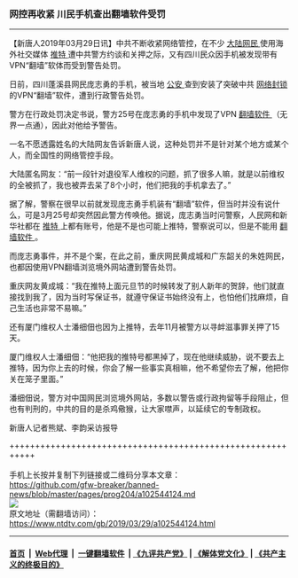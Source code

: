 ### 网控再收紧 川民手机查出翻墙软件受罚
------------------------

<div class="post_content" itemprop="articleBody">
 <p>
  【新唐人2019年03月29日讯】中共不断收紧网络管控，在不少
  <a href="https://www.ntdtv.com/gb/大陆网民.htm">
   大陆网民
  </a>
  使用海外社交媒体
  <a href="https://www.ntdtv.com/gb/推特.htm">
   推特
  </a>
  遭中共警方约谈和关押之际，又有四川民众因手机被发现带有VPN“翻墙”软体而受到警告处罚。
 </p>
 <p>
  日前，四川蓬溪县网民庞志勇的手机，被当地
  <a href="https://www.ntdtv.com/gb/公安.htm">
   公安
  </a>
  查到安装了突破中共
  <a href="https://www.ntdtv.com/gb/网络封锁.htm">
   网络封锁
  </a>
  的VPN“翻墙”软件，遭到行政警告处罚。
 </p>
 <p>
  警方在行政处罚决定书说，警方25号在庞志勇的手机中发现了VPN
  <a href="https://www.ntdtv.com/gb/翻墙软件.htm">
   翻墙软件
  </a>
  （无界一点通），因此对他给予警告。
 </p>
 <p>
  一名不愿透露姓名的大陆网友告诉新唐人说，这种处罚并不是针对某个地方或某个人，而全国性的网络管控手段。
 </p>
 <p>
  大陆匿名网友：“前一段针对退役军人维权的问题，抓了很多人嘛，就是以前维权的全被抓了，我也被弄去呆了8个小时，他们把我的手机拿去了。”
 </p>
 <p>
  据了解，警察在很早以前就发现庞志勇手机装有“翻墙”软件，但当时并没有说什么，可是3月25号却突然因此警方传唤他。据说，庞志勇当时问警察，人民网和新华社都在
  <a href="https://www.ntdtv.com/gb/推特.htm">
   推特
  </a>
  上都有账号，他是不是也可能上推特，警察说可以，但是不能用
  <a href="https://www.ntdtv.com/gb/翻墙软件.htm">
   翻墙软件
  </a>
  。
 </p>
 <p>
  而庞志勇事件，并不是个案，在此之前，重庆网民黄成城和广东韶关的朱姓网民，也都因使用VPN翻墙浏览境外网站遭到警告处罚。
 </p>
 <p>
  重庆网友黄成城：“我在推特上面元旦节的时候转发了别人新年的贺辞，他们就直接找到我了，因为当时写保证书，就遵守保证书始终没有上，也怕他们找麻烦，自己生活也非常不易嘛。”
 </p>
 <p>
  还有厦门维权人士潘细佃也因为上推特，去年11月被警方以寻衅滋事罪关押了15天。
 </p>
 <p>
  厦门维权人士潘细佃：“他把我的推特号都黑掉了，现在他继续威胁，说不要去上推特，因为你上去的时候，你会了解一些事实真相嘛，他不希望你去了解，他把你关在笼子里面。”
 </p>
 <p>
  潘细佃说，警方对中国网民浏览境外网站，多数以警告或行政拘留等手段阻止，但也有判刑的，中共的目的是杀鸡儆猴，让大家噤声，以延续它的专制政权。
 </p>
 <p>
  新唐人记者熊斌、李韵采访报导
 </p>
 <p>
 </p>
 <div class="single_ad">
 </div>
</div>

+++++++++++++++++++++++++++++++++++++++++++++++++++++++++++<br/><br/>
手机上长按并复制下列链接或二维码分享本文章：<br/>
https://github.com/gfw-breaker/banned-news/blob/master/pages/prog204/a102544124.md <br/>
<a href='https://github.com/gfw-breaker/banned-news/blob/master/pages/prog204/a102544124.md'><img src='https://github.com/gfw-breaker/banned-news/blob/master/pages/prog204/a102544124.md.png'/></a> <br/>
原文地址（需翻墙访问）：https://www.ntdtv.com/gb/2019/03/29/a102544124.html


------------------------
#### [首页](https://github.com/gfw-breaker/banned-news/blob/master/README.md) &nbsp;|&nbsp; [Web代理](https://github.com/labour-camp/helloworld) &nbsp;|&nbsp; [一键翻墙软件](https://github.com/gfw-breaker/nogfw/blob/master/README.md) &nbsp;| [《九评共产党》](https://github.com/gfw-breaker/9ping.md/blob/master/README.md#九评之一评共产党是什么) | [《解体党文化》](https://github.com/gfw-breaker/jtdwh.md/blob/master/README.md) | [《共产主义的终极目的》](https://github.com/gfw-breaker/gczydzjmd.md/blob/master/README.md)

